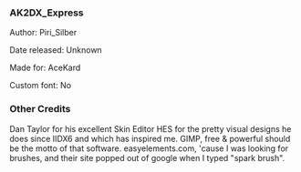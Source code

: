### AK2DX_Express

Author: Piri_Silber

Date released: Unknown

Made for: AceKard

Custom font: No

### Other Credits

Dan Taylor for his excellent Skin Editor
HES for the pretty visual designs he does since IIDX6 and which has inspired me.
GIMP, free & powerful should be the motto of that software.
easyelements.com, 'cause I was looking for brushes, and their site popped out of google when I typed "spark brush".
